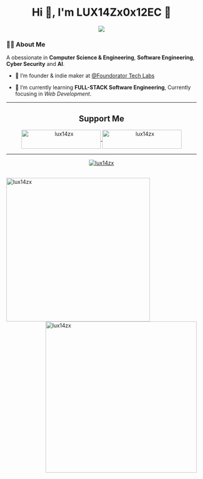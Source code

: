 <!--Header-->


<div align="center">
  <h1 align="center">Hi 👋, I'm LUX14Zx0x12EC 🤖</h1>
</div>

<div id="body" align="center">
    <img src="image/programmer.gif" ></img>
</div>

### :man_technologist: About Me

A obessionate in **Computer Science & Engineering**, **Software Engineering**, **Cyber Security** and **AI**.

- 🔭 I’m founder & indie maker at [@Foundorator Tech Labs](https://github.com/FoundoratorTL)

- 🌱 I’m currently learning **FULL-STACK Software Engineering**, Currently focusing in *Web Development*.

---

<h2 align="center">Support Me</h2>
<div align="center">
  <p><a href="https://www.buymeacoffee.com/lux14zx"> <img align="center" src="https://cdn.buymeacoffee.com/buttons/v2/default-yellow.png" height="50" width="210" alt="lux14zx" />
</a><a href="https://ko-fi.com/lux14zx"> <img align="center"src="https://cdn.ko-fi.com/cdn/kofi3.png?v=3" height="50" width="210" alt="lux14zx" /></a></p>
</div>

---

<div align="center">
  <p> <a href="https://github.com/ryo-ma/github-profile-trophy"><img src="https://github-profile-trophy.vercel.app/?username=lux14zx" alt="lux14zx" /></a> </p>
</div>

<br>

<div>
  <img align="left" src="https://github-readme-stats.vercel.app/api?username=lux14zx&show_icons=true&locale=en" alt="lux14zx" width="380" />
  <img align="right" src="https://github-readme-streak-stats.herokuapp.com/?user=lux14zx&" alt="lux14zx"  width="400"/>
</div>







